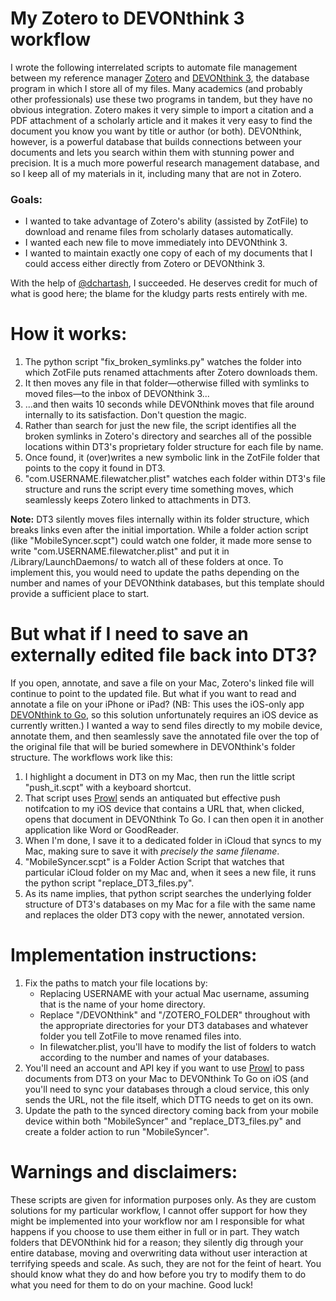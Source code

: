 <h1>My Zotero to DEVONthink 3 workflow</h1>
<p>I wrote the following interrelated scripts to automate file management between my reference manager <a href="https://www.zotero.org" target="_blank">Zotero</a> and <a href="https://www.devontechnologies.com" target="_blank">DEVONthink 3</a>, the database program in which I store all of my files. Many academics (and probably other professionals) use these two programs in tandem, but they have no obvious integration. Zotero makes it very simple to import a citation and a PDF attachment of a scholarly article and it makes it very easy to find the document you know you want by title or author (or both). DEVONthink, however, is a powerful database that builds connections between your documents and lets you search within them with stunning power and precision. It is a much more powerful research management database, and so I keep all of my materials in it, including many that are not in Zotero.</p><p><h3>Goals:</h3></p><ul><li>I wanted to take advantage of Zotero's ability (assisted by ZotFile) to download and rename files from scholarly datases automatically.<li>I wanted each new file to move immediately into DEVONthink 3.<li>I wanted to maintain exactly one copy of each of my documents that I could access either directly from Zotero or DEVONthink 3.</li></ul><p>With the help of <a href="https://github.com/dchartash">@dchartash</a>, I succeeded. He deserves credit for much of what is good here; the blame for the kludgy parts rests entirely with me.</p>
<H1>How it works:</H1><ol><li>The python script "fix_broken_symlinks.py" watches the folder into which ZotFile puts renamed attachments after Zotero downloads them.</li><li>It then moves any file in that folder&mdash;otherwise filled with symlinks to moved files&mdash;to the inbox of DEVONthink 3...</li><li>...and then waits 10 seconds while DEVONthink moves that file around internally to its satisfaction. Don't question the magic.</li><li>Rather than search for just the new file, the script identifies all the broken symlinks in Zotero's directory and searches all of the possible locations within DT3's proprietary folder structure for each file by name.</li><li>Once found, it (over)writes a new symbolic link in the ZotFile folder that points to the copy it found in DT3.</li><li>"com.USERNAME.filewatcher.plist" watches each folder within DT3's file structure and runs the script every time something moves, which seamlessly keeps Zotero linked to attachments in DT3.</li></ol><p><B>Note:</b> DT3 silently moves files internally within its folder structure, which breaks links even after the initial importation. While a folder action script (like "MobileSyncer.scpt") could watch one folder, it made more sense to write "com.USERNAME.filewatcher.plist" and put it in /Library/LaunchDaemons/ to watch all of these folders at once. To implement this, you would need to update the paths depending on the number and names of your DEVONthink databases, but this template should provide a sufficient place to start.</p><H1>But what if I need to save an externally edited file back into DT3?</H1><p>If you open, annotate, and save a file on your Mac, Zotero's linked file will continue to point to the updated file. But what if you want to read and annotate a file on your iPhone or iPad? (NB: This uses the iOS-only app <a href="https://apps.apple.com/us/app/devonthink-to-go/id395722470">DEVONthink to Go</a>, so this solution unfortunately requires an iOS device as currently written.) I wanted a way to send files directly to my mobile device, annotate them, and then seamlessly save the annotated file over the top of the original file that will be buried somewhere in DEVONthink's folder structure. The workflows work like this:<ol><li>I highlight a document in DT3 on my Mac, then run the little script "push_it.scpt" with a keyboard shortcut.</li><li>That script uses <a href="https://www.prowlapp.com">Prowl</a> sends an antiquated but effective push notifcation to my iOS device that contains a URL that, when clicked, opens that document in DEVONthink To Go. I can then open it in another application like Word or GoodReader.</li><li>When I'm done, I save it to a dedicated folder in iCloud that syncs to my Mac, making sure to save it with <i>precisely the same filename</i>.</li><li>"MobileSyncer.scpt" is a Folder Action Script that watches that particular iCloud folder on my Mac and, when it sees a new file, it runs the python script "replace_DT3_files.py".</li><li>As its name implies, that python script searches the underlying folder structure of DT3's databases on my Mac for a file with the same name and replaces the older DT3 copy with the newer, annotated version.</li></ol></p><h1>Implementation instructions:</h1><ol><li>Fix the paths to match your file locations by:<ul><li>Replacing USERNAME with your actual Mac username, assuming that is the name of your home directory.</li><li>Replace "/DEVONthink" and "/ZOTERO_FOLDER" throughout with the appropriate directories for your DT3 databases and whatever folder you tell ZotFile to move renamed files into.</li><li>In filewatcher.plist, you'll have to modify the list of folders to watch according to the number and names of your databases.</ul><li>You'll need an account and API key if you want to use <a href="https://www.prowlapp.com" target="_blank">Prowl</a> to pass documents from DT3 on your Mac to DEVONthink To Go on iOS (and you'll need to sync your databases through a cloud service, this only sends the URL, not the file itself, which DTTG needs to get on its own.</li><li>Update the path to the synced directory coming back from your mobile device within both "MobileSyncer" and "replace_DT3_files.py" and create a folder action to run "MobileSyncer".</li></ol><H1>Warnings and disclaimers:</H1><p>These scripts are given for information purposes only. As they are custom solutions for my particular workflow, I cannot offer support for how they might be implemented into your workflow nor am I responsible for what happens if you choose to use them either in full or in part. They watch folders that DEVONthink hid for a reason; they silently dig through your entire database, moving and overwriting data without user interaction at terrifying speeds and scale. As such, they are not for the feint of heart. You should know what they do and how before you try to modify them to do what you need for them to do on your machine. Good luck!</p>